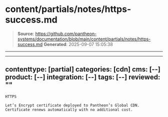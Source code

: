 # content/partials/notes/https-success.md

> **Source**: https://github.com/pantheon-systems/documentation/blob/main/content/partials/notes/https-success.md
> **Generated**: 2025-09-07 15:05:38

---

---
contenttype: [partial]
categories: [cdn]
cms: [--]
product: [--]
integration: [--]
tags: [--]
reviewed: ""
---

```
HTTPS

Let’s Encrypt certificate deployed to Pantheon’s Global CDN. Certificate renews automatically with no additional cost.
```